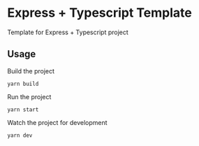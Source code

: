# Express + Typescript Template

Template for Express + Typescript project


## Usage
Build the project
```
yarn build
```

Run the project
```
yarn start
```

Watch the project for development
```
yarn dev
```

